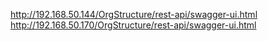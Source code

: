 http://192.168.50.144/OrgStructure/rest-api/swagger-ui.html
http://192.168.50.170/OrgStructure/rest-api/swagger-ui.html